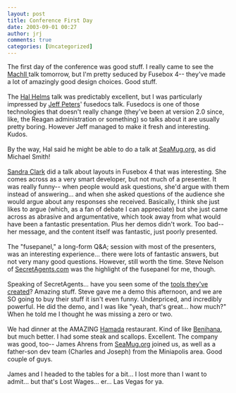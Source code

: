 ```yaml
---
layout: post
title: Conference First Day
date: 2003-09-01 00:27
author: jrj
comments: true
categories: [Uncategorized]
---
```

The first day of the conference was good stuff. I really came to see the <a href="http://fusebox.org/index.cfm?&amp;fuseaction=news.detail&amp;storyID=4" target="_blank">MachII </a>talk tomorrow, but I'm pretty seduced by Fusebox 4-- they've made a lot of amazingly good design choices. Good stuff.<br /><br />The <a href="http://www.halhelms.com/" target="_new">Hal Helms</a> talk was predictably excellent, but I was particularly impressed by <a href="http://www.grokfusebox.com/index.cfm?ref=ShowBlog" target="_blank">Jeff Peters</a>' fusedocs talk. Fusedocs is one of those technologies that doesn't really change (they've been at version 2.0 since, like, the Reagan administration or something) so talks about it are usually pretty boring. However Jeff managed to make it fresh and interesting. Kudos.<br /><br />By the way, Hal said he might be able to do a talk at <a href="http://www.seamug.org/" target="_blank">SeaMug.org</a>, as did Michael Smith!<br /><br /><a href="http://www.shayna.com/" target="_blank">Sandra Clark</a> did a talk about layouts in Fusebox 4 that was interesting. She comes across as a very smart developer, but not much of a presenter. It was really funny-- when people would ask questions, she'd argue with them instead of answering... and when she asked questions of the audience she would argue about any responses she received. Basically, I think she just likes to argue (which, as a fan of debate I can appreciate) but she just came across as abrasive and argumentative, which took away from what would have been a fantastic presentation. Plus her demos didn't work. Too bad-- her message, and the content itself was fantastic, just poorly presented.<br /><br />The "fusepanel," a long-form Q&amp;A; session with most of the presenters, was an interesting experience... there were lots of fantastic answers, but not very many good questions. However, still worth the time. Steve Nelson of <a href="http://www.secretagents.com/" target="_blank">SecretAgents.com</a> was the highlight of the fusepanel for me, though.<br /><br />Speaking of SecretAgents... have you seen some of the <a href="http://www.secretagents.com/index.cfm?&amp;fuseaction=tools.listtools" target="_blank">tools they've created</a>? Amazing stuff. Steve gave me a demo this afternoon, and we are SO going to buy their stuff it isn't even funny. Underpriced, and incredibly powerful. He did the demo, and I was like "yeah, that's great... how much?" When he told me I thought he was missing a zero or two.<br /><br />We had dinner at the AMAZING <a href="http://www.aaamenus.com/hamada.html" target="_blank">Hamada</a> restaurant. Kind of like <a href="http://www.benihana.com/tep_traditional.asp" target="_blank">Benihana</a>, but much better. I had some steak and scallops. Excellent. The company was good, too-- James Ahrens from <a href="http://www.seamug.org/" target="_blank">SeaMug.org</a> joined us, as well as a father-son dev team (Charles and Joseph)  from the Miniapolis area. Good couple of guys.<br /><br />James and I headed to the tables for a bit... I lost more than I want to admit... but that's Lost Wages... er... Las Vegas for ya.
